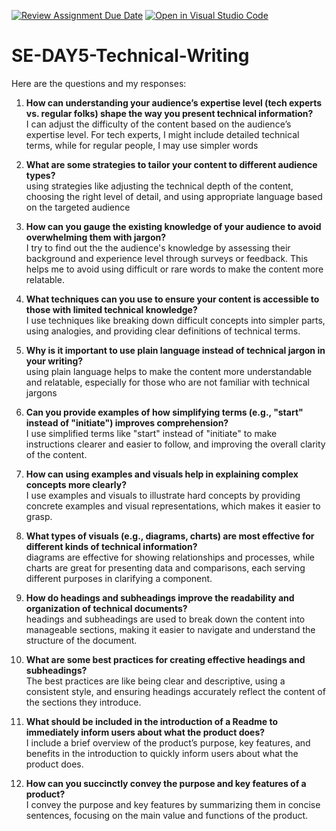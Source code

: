 [![Review Assignment Due Date](https://classroom.github.com/assets/deadline-readme-button-22041afd0340ce965d47ae6ef1cefeee28c7c493a6346c4f15d667ab976d596c.svg)](https://classroom.github.com/a/zsAR-pyY)
[![Open in Visual Studio Code](https://classroom.github.com/assets/open-in-vscode-2e0aaae1b6195c2367325f4f02e2d04e9abb55f0b24a779b69b11b9e10269abc.svg)](https://classroom.github.com/online_ide?assignment_repo_id=15852260&assignment_repo_type=AssignmentRepo)
# SE-DAY5-Technical-Writing
Here are the questions and my responses:

1. **How can understanding your audience’s expertise level (tech experts vs. regular folks) shape the way you present technical information?**  
   I can adjust the difficulty  of the content based on the audience’s expertise level. For tech experts, I might include detailed technical terms, while for regular people, I may  use simpler words

2. **What are some strategies to tailor your content to different audience types?**  
using strategies like adjusting the technical depth of the content, choosing the right level of detail, and using appropriate language based on the targeted audience

3. **How can you gauge the existing knowledge of your audience to avoid overwhelming them with jargon?**  
   I try to find out the the audience's knowledge by assessing their background and experience level through surveys or feedback. This helps me to avoid using difficult or rare words to make the content more relatable.

4. **What techniques can you use to ensure your content is accessible to those with limited technical knowledge?**  
   I use techniques like breaking down difficult  concepts into simpler parts, using analogies, and providing clear definitions of technical terms.

5. **Why is it important to use plain language instead of technical jargon in your writing?**  
   using plain language helps to make the content more understandable and relatable, especially for those who are not familiar with technical jargons
6. **Can you provide examples of how simplifying terms (e.g., "start" instead of "initiate") improves comprehension?**  
   I use simplified terms like "start" instead of "initiate" to make instructions clearer and easier to follow, and improving the overall clarity of the content.

7. **How can using examples and visuals help in explaining complex concepts more clearly?**  
   I use examples and visuals to illustrate hard concepts by providing concrete examples and visual representations, which makes it easier to grasp.

8. **What types of visuals (e.g., diagrams, charts) are most effective for different kinds of technical information?**  
   diagrams are effective for showing relationships and processes, while charts are great for presenting data and comparisons, each serving different purposes in clarifying a component.

9. **How do headings and subheadings improve the readability and organization of technical documents?**  
   headings and subheadings are used to break down the content into manageable sections, making it easier to navigate and understand the structure of the document.

10. **What are some best practices for creating effective headings and subheadings?**  
    The best practices are like being clear and descriptive, using a consistent style, and ensuring headings accurately reflect the content of the sections they introduce.

11. **What should be included in the introduction of a Readme to immediately inform users about what the product does?**  
    I include a brief overview of the product’s purpose, key features, and benefits in the introduction to quickly inform users about what the product does.

12. **How can you succinctly convey the purpose and key features of a product?**  
    I convey the purpose and key features by summarizing them in concise sentences, focusing on the main value and functions of the product.
